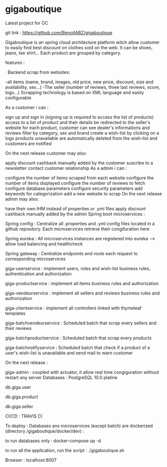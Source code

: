 # gigaboutique
Latest project for OC 

git link : https://github.com/BenoitABZ/gigaboutique

Gigaboutique is an spring cloud architecture platform witch allow customer to easily find best discount on clothes sold on the web. It can be shoes, jeans, tee shirt... Each product are grouped by category.

features :

. Backend scrap from websites:

 -all items (name, brand, images, old price, new price, discount, size and availability, sex...)
 -The seller (number of reviews, three last reviews, score, logo...)
Scrapping technology is based on XML language and easily configurable

As a customer i can :

sign up and sign in (signing up is required to access the list of products)
access to a list of product and their details
be redirected to the seller's website
for each product, customer can see dealer's informations and reviews
filter by category, sex and brand
create a wish-list by clicking on a logo
products unavailable are automatically deleted from the wish-list and customers are notified

On the next release customer may also:

apply discount cashback manually added by the customer
suscribe to a newsletter
contact customer relationship
As a admin i can :

configure the number of items scraped from each website
configure the number of items displayed
configure the number of reviews to fetch
configure database parameters
configure security parameters
add keywords for categorization
add a new website to scrap
On the next release admin may also:

have their own IHM instead of properties or .yml files
apply discount cashback manually added by the admin
Spring boot microservices :

Spring config : Centralize all .properties and .yml config files located in a github repository. Each microservices retrieve their congifuration here

Spring eureka : All microservices instances are registered into eureka --> allow load balancing and healthcheck

Spring gateway : Centralize endpoints and route each request to corresponding microservices

giga-userservice : implement users, roles and wish-list business rules, authentication and authorization

giga-productservice : implement all items business rules and authorization

giga-vendeurservice : implement all sellers and reviews business rules and authorization

giga-clientservice : implement all controllers linked with thymeleaf templates

giga-batchvendeurservice : Scheduled batch that scrap every sellers and their reviews

giga-batchproductservice : Scheduled batch that scrap every products

giga-batchnotifyservice : Scheduled batch that check if a product of a user's wish-list is unavailable and send mail to warn customer

On the next release :

giga-admin : coupled with actuator, it allow real time congiguration without restart any server
Databases : PostgreSQL 10.0 platine

db.giga.user

db.giga.product

db.giga.seller

CI/CD : TRAVIS CI

To deploy : Databases ans microservices (except batch) are dockerized (directory /gigaboutique/docker/dev) :

to run databases only : docker-compose up -d

to run all the application, run the script : ./gigaboutique.sh

Browser : localhost:8007
